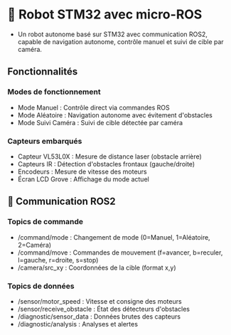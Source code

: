 # 🤖 Robot STM32 avec micro-ROS
- Un robot autonome basé sur STM32 avec communication ROS2, capable de navigation autonome, contrôle manuel et suivi de cible par caméra.
## Fonctionnalités
### Modes de fonctionnement

- Mode Manuel : Contrôle direct via commandes ROS
- Mode Aléatoire : Navigation autonome avec évitement d'obstacles
- Mode Suivi Caméra : Suivi de cible détectée par caméra

### Capteurs embarqués

- Capteur VL53L0X : Mesure de distance laser (obstacle arrière)
- Capteurs IR : Détection d'obstacles frontaux (gauche/droite)
- Encodeurs : Mesure de vitesse des moteurs
- Écran LCD Grove : Affichage du mode actuel

## 📡 Communication ROS2
### Topics de commande

- /command/mode : Changement de mode (0=Manuel, 1=Aléatoire, 2=Caméra)
- /command/move : Commandes de mouvement (f=avancer, b=reculer, l=gauche, r=droite, s=stop)
- /camera/src_xy : Coordonnées de la cible (format x,y)

### Topics de données

- /sensor/motor_speed : Vitesse et consigne des moteurs
- /sensor/receive_obstacle : État des détecteurs d'obstacles
- /diagnostic/sensor_data : Données brutes des capteurs
- /diagnostic/analysis : Analyses et alertes
